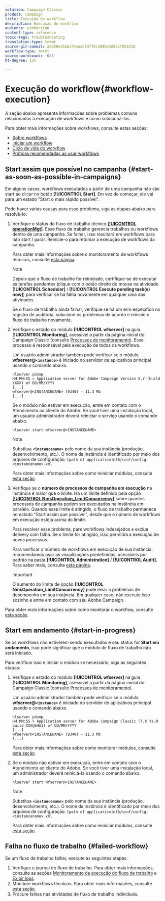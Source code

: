 ```yaml
---
solution: Campaign Classic
product: campaign
title: Execução do workflow
description: Execução do workflow
audience: production
content-type: reference
topic-tags: troubleshooting
translation-type: tm+mt
source-git-commit: a9d58e25ab17baaabf4ff8c109b53e83c7d93218
workflow-type: tm+mt
source-wordcount: '633'
ht-degree: 13%

---
```



# Execução do workflow{#workflow-execution}

A seção abaixo apresenta informações sobre problemas comuns relacionados à execução de workflows e como solucioná-los.

Para obter mais informações sobre workflows, consulte estas seções:

* [Sobre workflows](../../workflow/using/about-workflows.md)
* [Iniciar um workflow](../../workflow/using/starting-a-workflow.md)
* [Ciclo de vida do workflow](../../workflow/using/workflow-life-cycle.md)
* [Práticas recomendadas ao usar workflows](../../workflow/using/workflow-best-practices.md)

## Start assim que possível no campanha {#start-as-soon-as-possible-in-campaigns}

Em alguns casos, workflows executados a partir de uma campanha não são start ao clicar no botão **[!UICONTROL Start]**. Em vez de começar, ele vai para um estado &quot;Start o mais rápido possível&quot;.

Pode haver várias causas para esse problema, siga as etapas abaixo para resolvê-lo:

1. Verifique o status do fluxo de trabalho técnico [**[!UICONTROL operationMgt]**](../../workflow/using/about-technical-workflows.md). Esse fluxo de trabalho gerencia trabalhos ou workflows dentro de uma campanha. Se falhar, isso resultará em workflows para não start / parar. Reinicie-o para retomar a execução de workflows da campanha.

   Para obter mais informações sobre o monitoramento de workflows técnicos, consulte [esta página](../../workflow/using/monitoring-technical-workflows.md).

   >[!NOTE]
   >
   >Depois que o fluxo de trabalho for reiniciado, certifique-se de executar as tarefas pendentes (clique com o botão direito do mouse na atividade **[!UICONTROL Scheduler]** / **[!UICONTROL Execute pending task(s) now]**) para verificar se há falha novamente em qualquer uma das atividades.

   Se o fluxo de trabalho ainda falhar, verifique se há um erro específico no registro de auditoria, solucione os problemas de acordo e reinicie o fluxo de trabalho novamente.

1. Verifique o estado do módulo **[!UICONTROL wfserver]** na guia **[!UICONTROL Monitoring]**, acessível a partir da página inicial do Campaign Classic (consulte [Processos de monitoramento](../../production/using/monitoring-processes.md)). Esse processo é responsável pela execução de todos os workflows.

   Um usuário administrador também pode verificar se o módulo **wfserver@`<instance>`** é iniciado no servidor de aplicativos principal usando o comando abaixo.

   ```
   nlserver pdump
   HH:MM:SS > Application server for Adobe Campaign Version X.Y (build XXXX) of DD/MM/YYYY
   [...]
   wfserver@<INSTANCENAME> (9340) - 11.3 Mb
   [...]
   ```

   Se o módulo não estiver em execução, entre em contato com o Atendimento ao cliente do Adobe. Se você tiver uma instalação local, um usuário administrador deverá reiniciar o serviço usando o comando abaixo.

   ```
   nlserver start wfserver@<INSTANCENAME>
   ```

   >[!NOTE]
   >
   >Substitua **`<instancename>`** pelo nome da sua instância (produção, desenvolvimento, etc.). O nome da instância é identificado por meio dos arquivos de configuração:
   >`[path of application]nl6/conf/config-<instancename>.xml`

   Para obter mais informações sobre como reiniciar módulos, consulte [esta seção](../../production/using/usual-commands.md#module-launch-commands).

1. Verifique se o **número de processos de campanha em execução** na instância é maior que o limite. Há um limite definido pela opção [**[!UICONTROL NmsOperation_LimitConcurrency]**](../../installation/using/configuring-campaign-options.md#campaign-e-workflow-management) sobre quantos processos de campanha podem ser executados na instância em paralelo. Quando esse limite é atingido, o fluxo de trabalho permanece no estado &quot;Start assim que possível&quot;, desde que o número de workflows em execução esteja acima do limite.

   Para resolver esse problema, pare workflows indesejados e exclua delivery com falha. Se o limite for atingido, isso permitirá a execução de novos processos.

   Para verificar o número de workflows em execução de sua instância, recomendamos usar as visualizações predefinidas, acessíveis por padrão na pasta **[!UICONTROL Administration]** / **[!UICONTROL Audit]**. Para saber mais, consulte [esta página](../../workflow/using/monitoring-workflow-execution.md#filtering-workflows-status).

   >[!IMPORTANT]
   >
   >O aumento do limite de opção **[!UICONTROL NmsOperation_LimitConcurrency]** pode levar a problemas de desempenho em sua instância. Em qualquer caso, não execute isso sozinho e entre em contato com seu Adobe Campaign.

Para obter mais informações sobre como monitorar o workflow, consulte [esta seção](../../workflow/using/monitoring-workflow-execution.md).

## Start em andamento {#start-in-progress}

Se os workflows não estiverem sendo executados e seu status for **Start em andamento**, isso pode significar que o módulo de fluxo de trabalho não será iniciado.

Para verificar isso e iniciar o módulo se necessário, siga as seguintes etapas:

1. Verifique o estado do módulo **[!UICONTROL wfserver]** na guia **[!UICONTROL Monitoring]**, acessível a partir da página inicial do Campaign Classic (consulte [Processos de monitoramento](../../production/using/monitoring-processes.md)).

   Um usuário administrador também pode verificar se o módulo **wfserver@`<instance>`** é iniciado no servidor de aplicativos principal usando o comando abaixo.

   ```
   nlserver pdump
   HH:MM:SS > Application server for Adobe Campaign Classic (7.X YY.R build XXX@SHA1) of DD/MM/YYYY
   [...]
   wfserver@<INSTANCENAME> (9340) - 11.3 Mb
   [...]
   ```

   Para obter mais informações sobre como monitorar módulos, consulte [esta seção](../../production/using/usual-commands.md#monitoring-commands-).

1. Se o módulo não estiver em execução, entre em contato com o Atendimento ao cliente do Adobe. Se você tiver uma instalação local, um administrador deverá reiniciá-la usando o comando abaixo.

   ```
   nlserver start wfserver@<INSTANCENAME>
   ```

   >[!NOTE]
   >
   >Substitua **`<instancename>`** pelo nome da sua instância (produção, desenvolvimento, etc.). O nome da instância é identificado por meio dos arquivos de configuração:
   >`[path of application]nl6/conf/config-<instancename>.xml`

   Para obter mais informações sobre como reiniciar módulos, consulte [esta seção](../../production/using/usual-commands.md#module-launch-commands).

## Falha no fluxo de trabalho {#failed-workflow}

Se um fluxo de trabalho falhar, execute as seguintes etapas:

1. Verifique o journal do fluxo de trabalho. Para obter mais informações, consulte as seções [Monitoramento da execução do fluxo de trabalho](../../workflow/using/monitoring-workflow-execution.md) e [Exibir logs](../../workflow/using/monitoring-workflow-execution.md#displaying-logs).
1. Monitore workflows técnicos. Para obter mais informações, consulte [esta seção](../../workflow/using/monitoring-technical-workflows.md).
1. Procure falhas nas atividades de fluxo de trabalho individuais.
